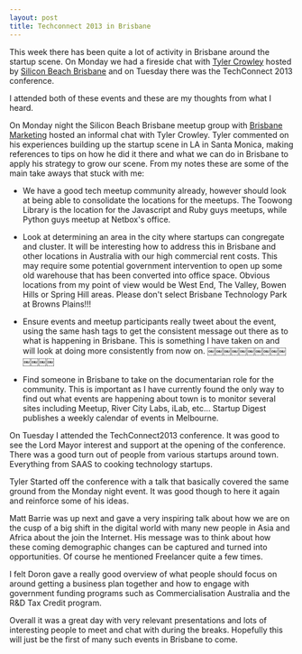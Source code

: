 ```yaml
---
layout: post
title: Techconnect 2013 in Brisbane
---
```


This week there has been quite a lot of activity in Brisbane around the startup scene. On Monday we had a fireside chat with [Tyler Crowley](https://twitter.com/steepdecline) hosted by [Silicon Beach Brisbane](http://www.meetup.com/Silicon-Beach-Brisbane/) and on Tuesday there was the TechConnect 2013 conference. 

I attended both of these events and these are my thoughts from what I heard.

On Monday night the Silicon Beach Brisbane meetup group with [Brisbane Marketing](http://www.brisbanemarketing.com.au/Business/Digital-Brisbane-Hub) hosted an informal chat with Tyler Crowley. Tyler commented on his experiences building up the startup scene in LA in Santa Monica, making references to tips on how he did it there and what we can do in Brisbane to apply his strategy to grow our scene. From my notes these are some of the main take aways that stuck with me:

* We have a good tech meetup community already, however should look at being able to consolidate the locations for the meetups. The Toowong Library is the location for the Javascript and Ruby guys meetups, while Python guys meetup at Netbox's office.

* Look at determining an area in the city where startups can congregate and cluster.
It will be interesting how to address this in Brisbane and other locations in Australia with our high commercial rent costs. This may require some potential government intervention to open up some old warehouse that has been converted into office space. Obvious locations from my point of view would be West End, The Valley, Bowen Hills or Spring Hill areas. Please don't select Brisbane Technology Park at Browns Plains!!!

* Ensure events and meetup participants really tweet about the event, using the same hash tags to get the consistent message out there as to what is happening in Brisbane.
This is something I have taken on and will look at doing more consistently from now on.
￼￼￼￼￼￼￼￼￼￼￼￼￼￼
* Find someone in Brisbane to take on the documentarian role for the community.
This is important as I have currently found the only way to find out what events are happening about town is to monitor several sites including Meetup, River City Labs, iLab, etc... Startup Digest publishes a weekly calendar of events in Melbourne.

On Tuesday I attended the TechConnect2013 conference. It was good to see the Lord Mayor interest and support at the opening of the conference. There was a good turn out of people from various startups around town. Everything from SAAS to cooking technology startups.

Tyler Started off the conference with a talk that basically covered the same ground from the Monday night event. It was good though to here it again and reinforce some of his ideas.

Matt Barrie was up next and gave a very inspiring talk about how we are on the cusp of a big shift in the digital world with many new people in Asia and Africa about the join the Internet. His message was to think about how these coming demographic changes can be captured and turned into opportunities. Of course he mentioned Freelancer quite a few times.

I felt Doron gave a really good overview of what people should focus on around getting a business plan together and how to engage with government funding programs such as Commercialisation Australia and the R&D Tax Credit program.

Overall it was a great day with very relevant presentations and lots of interesting people to meet and chat with during the breaks. Hopefully this will just be the first of many such events in Brisbane to come.
